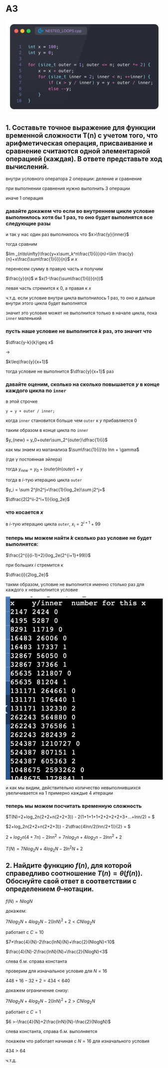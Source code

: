 <script type="text/javascript"
  src="https://cdnjs.cloudflare.com/ajax/libs/mathjax/2.7.0/MathJax.js?config=TeX-AMS_CHTML">
</script>
<script type="text/x-mathjax-config">
  MathJax.Hub.Config({
    tex2jax: {
      inlineMath: [['$','$'], ['\\(','\\)']],
      processEscapes: true},
      jax: ["input/TeX","input/MathML","input/AsciiMath","output/CommonHTML"],
      extensions: ["tex2jax.js","mml2jax.js","asciimath2jax.js","MathMenu.js","MathZoom.js","AssistiveMML.js", "[Contrib]/a11y/accessibility-menu.js"],
      TeX: {
      extensions: ["AMSmath.js","AMSsymbols.js","noErrors.js","noUndefined.js"],
      equationNumbers: {
      autoNumber: "AMS"
      }
    }
  });
</script>


# A3

![alt text](assets/a3.png)

## 1. Составьте точное выражение для функции временной сложности T(n) c учетом того, что арифметическая операция, присваивание и сравнение считаются одной элементарной операцией (каждая). В ответе представьте ход вычислений.

внутри условного оператора 2 операции: деление и сравнение

при выполнении сравнения нужно выполнить 3 операции

иначе 1 операция

### давайте докажем что если во внутреннем цикле условие выполнилось хотя бы 1 раз, то оно будет выполнятся все следующие разы

и так у нас один раз выполнилось что $x>\frac{y}{inner}$

тогда сравним 

$lim _{n\to\infty}\frac{y+x\sum_k^n\frac{1}{i}}{n}=\lim \frac{y}{n}+x\frac{\sum\frac{1}{i}}{n}$ и $x$ 

перенесем сумму в правую часть и получим

$\frac{y}{n}$ и $x(1-\frac{\sum\frac{1}{i}}{n})$

левая часть стремится к 0, а правая к $x$

ч.т.д. если условие внутри цикла выполнилось 1 раз, то оно и дальше внутри этого цикла будет выполнятся

значит это условие может не выполнится только в начале цикла, пока ```inner``` маленький 

### пусть наше условие не выполнится $k$ раз, это значит что

$\dfrac{y-k}{k}\geq x$

$\to$

$k\leq\frac{y}{x+1}$

тогда условие не выполнится $\dfrac{y}{x+1}$ раз

### давайте оценим, сколько на сколько повышается $y$ в конце каждого цикла по ```inner```

в этой строчке
```
y = y + outer / inner;
```

когда ```inner``` становится больше чем ```outer``` к $y$ прибавляется 0

таким образом в конце цикла по ```inner```

$y_{new} = y_0+outer\sum_2^{outer}\dfrac{1}{i}$

как мы знаем из матанализа $\sum\frac{1}{i}\to lnn + \gamma$

(где $\gamma$ постоянная эйлера)

тогда $y_{new} = y_0+ (outer)ln(outer)+\gamma$

тогда в $i$-тую итерацию цикла ```outer```

$y_i = \sum 2^jln2^j=\frac{1}{log_2e}\sum j2^j=$

$\dfrac{2(2^ii-2^i+1)}{log_2e}$

### что косается $x$

в $i$-тую итерацию цикла ```outer```, $x_i=2^{i+1}+99$

### теперь мы можем найти $k$ сколько раз условие не будет выполнятся:

$\frac{2^{i}(i-1)+2}{log_2e(2^{i+1}+99)}$

при больших $i$
стремится к

$\dfrac{i}{2log_2e}$

такми образом, условие не выполнится именно столько раз для каждого $x$ невыполнится условие

![alt text](assets/a3%20test.png)

и как мы видим, действительно количество невыполнившихся увеличивается на 1 примерно каждые 4 итерации

### теперь мы можем посчитать временную сложность

$T(N)=2+log_2n(2+2+n(2+2+3)) - 2(1+1+1+1+2+2+2+2+3+...+lnn/2) = $

$2+log_2n(2+2+n(2+2+3)) - 2\dfrac{4lnn/2(lnn/2+1)}{2} = $

$2+log_2n(4+7n)-2lnn^2 = 7nlog_2n +4log_2n - 2lnn^2+2$

$T(N) = 7Nlog_2N+4log_2N-2ln^2N +2$

## 2. Найдите функцию $f(n)$, для которой справедливо соотношение $T(n) = θ(f(n))$. Обоснуйте свой ответ в соответствии с определением $θ$–нотации.

$f(N) = NlogN$

докажем:

$7Nlog_2N+4log_2N-2(lnN)^2 +2<CNlog_2N$

работает с $C = 10$

$7+\frac{4}{N}-2\frac{lnN}{N}+\frac{2}{NlogN}<10$

$\frac{4}{N}-2\frac{lnN}{N}+\frac{2}{NlogN}<3$

слева б.м. справа константа

проверим для изначальное условие для $N=16$

$448+16-32+2=434<640$

докажем ограничение снизу:

$7Nlog_2N+4log_2N-2(lnN)^2 +2>CNlog_2N$

работает с $C=1$

$6 >-\frac{4}{N}+2\frac{lnN}{N}-\frac{2}{NlogN}$

слева константа, справа б.м. выполняется

покажем что работает начиная с $N=16$ для изначального условия

$434>64$

ч.т.д.